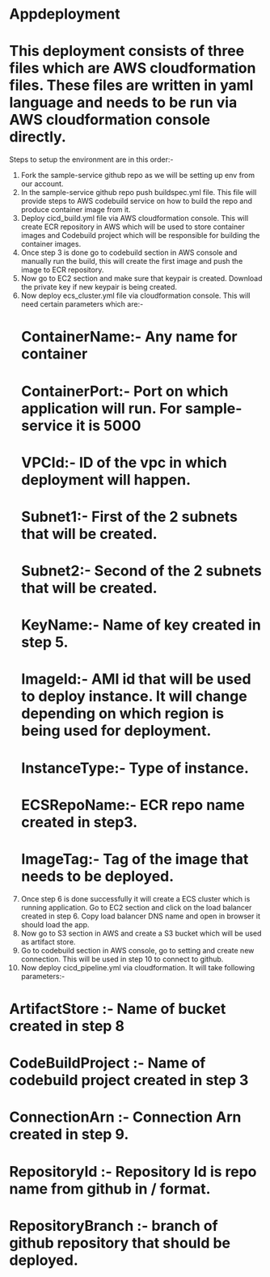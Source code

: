 # Appdeployment
# This deployment consists of three files which are AWS cloudformation files. These files are written in yaml language and needs to be run via AWS cloudformation console directly.

Steps to setup the environment are in this order:-

1. Fork the sample-service github repo as we will be setting up env from our account.
2. In the sample-service github repo push buildspec.yml file. This file will provide steps to AWS codebuild service on
   how to build the repo and produce container image from it.
3. Deploy cicd_build.yml file via AWS cloudformation console. This will create ECR repository in AWS which will be used 
   to store container images and Codebuild project which will be responsible for building the container images.
4. Once step 3 is done go to codebuild section in AWS console and manually run the build, this will create the first
   image and push the image to ECR repository.
5. Now go to EC2 section and make sure that keypair is created. Download the private key if new keypair is being created.
6. Now deploy ecs_cluster.yml file via cloudformation console. This will need certain parameters which are:-
   # ContainerName:- Any name for container 
   # ContainerPort:- Port on which application will run. For sample-service it is 5000
   # VPCId:- ID of the vpc in which deployment will happen.
   # Subnet1:- First of the 2 subnets that will be created.
   # Subnet2:- Second of the 2 subnets that will be created.
   # KeyName:- Name of key created in step 5.
   # ImageId:- AMI id that will be used to deploy instance. It will change depending on which region is being used for deployment.
   # InstanceType:- Type of instance.
   # ECSRepoName:- ECR repo name created in step3.
   # ImageTag:- Tag of the image that needs to be deployed.
7. Once step 6 is done successfully it will create a ECS cluster which is running application. Go to EC2 section and click on the
   load balancer created in step 6. Copy load balancer DNS name and open in browser it should load the app.
8. Now go to S3 section in AWS and create a S3 bucket which will be used as artifact store.
9. Go to codebuild section in AWS console, go to setting and create new connection. This will be used in step 10 to connect to github.
10. Now deploy cicd_pipeline.yml via cloudformation. It will take following parameters:-
   # ArtifactStore :- Name of bucket created in step 8
   # CodeBuildProject :- Name of codebuild project created in step 3
   # ConnectionArn :- Connection Arn created in step 9.
   # RepositoryId :- Repository Id is repo name from github in <username>/<reponame> format.
   # RepositoryBranch :- branch of github repository that should be deployed.
